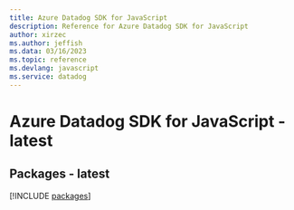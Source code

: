 ```yaml
---
title: Azure Datadog SDK for JavaScript
description: Reference for Azure Datadog SDK for JavaScript
author: xirzec
ms.author: jeffish
ms.data: 03/16/2023
ms.topic: reference
ms.devlang: javascript
ms.service: datadog
---
```

# Azure Datadog SDK for JavaScript - latest
## Packages - latest
[!INCLUDE [packages](datadog-index.md)]